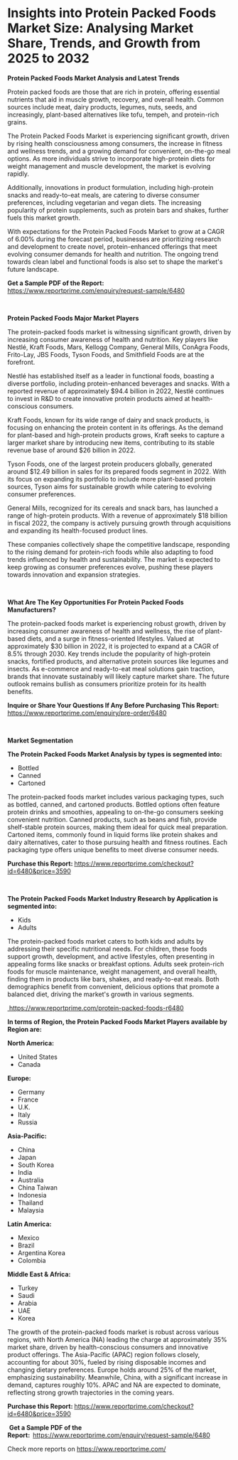 <p><h1>Insights into Protein Packed Foods Market Size: Analysing Market Share, Trends, and Growth from 2025 to 2032</h1></p><p><strong>Protein Packed Foods Market Analysis and Latest Trends</strong></p>
<p><p>Protein packed foods are those that are rich in protein, offering essential nutrients that aid in muscle growth, recovery, and overall health. Common sources include meat, dairy products, legumes, nuts, seeds, and increasingly, plant-based alternatives like tofu, tempeh, and protein-rich grains. </p><p>The Protein Packed Foods Market is experiencing significant growth, driven by rising health consciousness among consumers, the increase in fitness and wellness trends, and a growing demand for convenient, on-the-go meal options. As more individuals strive to incorporate high-protein diets for weight management and muscle development, the market is evolving rapidly. </p><p>Additionally, innovations in product formulation, including high-protein snacks and ready-to-eat meals, are catering to diverse consumer preferences, including vegetarian and vegan diets. The increasing popularity of protein supplements, such as protein bars and shakes, further fuels this market growth. </p><p>With expectations for the Protein Packed Foods Market to grow at a CAGR of 6.00% during the forecast period, businesses are prioritizing research and development to create novel, protein-enhanced offerings that meet evolving consumer demands for health and nutrition. The ongoing trend towards clean label and functional foods is also set to shape the market's future landscape.</p></p>
<p><strong>Get a Sample PDF of the Report:&nbsp;</strong> <a href="https://www.reportprime.com/enquiry/request-sample/6480?utm_campaign=2538&utm_medium=2&utm_source=Github&utm_content=ia&utm_term=19032025&utm_id=protein-packed-foods">https://www.reportprime.com/enquiry/request-sample/6480</a></p>
<p>&nbsp;</p>
<p><strong>Protein Packed Foods Major Market Players</strong></p>
<p><p>The protein-packed foods market is witnessing significant growth, driven by increasing consumer awareness of health and nutrition. Key players like Nestlé, Kraft Foods, Mars, Kellogg Company, General Mills, ConAgra Foods, Frito-Lay, JBS Foods, Tyson Foods, and Smithfield Foods are at the forefront.</p><p>Nestlé has established itself as a leader in functional foods, boasting a diverse portfolio, including protein-enhanced beverages and snacks. With a reported revenue of approximately $94.4 billion in 2022, Nestlé continues to invest in R&D to create innovative protein products aimed at health-conscious consumers.</p><p>Kraft Foods, known for its wide range of dairy and snack products, is focusing on enhancing the protein content in its offerings. As the demand for plant-based and high-protein products grows, Kraft seeks to capture a larger market share by introducing new items, contributing to its stable revenue base of around $26 billion in 2022.</p><p>Tyson Foods, one of the largest protein producers globally, generated around $12.49 billion in sales for its prepared foods segment in 2022. With its focus on expanding its portfolio to include more plant-based protein sources, Tyson aims for sustainable growth while catering to evolving consumer preferences.</p><p>General Mills, recognized for its cereals and snack bars, has launched a range of high-protein products. With a revenue of approximately $18 billion in fiscal 2022, the company is actively pursuing growth through acquisitions and expanding its health-focused product lines.</p><p>These companies collectively shape the competitive landscape, responding to the rising demand for protein-rich foods while also adapting to food trends influenced by health and sustainability. The market is expected to keep growing as consumer preferences evolve, pushing these players towards innovation and expansion strategies.</p></p>
<p>&nbsp;</p>
<p><strong>What Are The Key Opportunities For Protein Packed Foods Manufacturers?</strong></p>
<p><p>The protein-packed foods market is experiencing robust growth, driven by increasing consumer awareness of health and wellness, the rise of plant-based diets, and a surge in fitness-oriented lifestyles. Valued at approximately $30 billion in 2022, it is projected to expand at a CAGR of 8.5% through 2030. Key trends include the popularity of high-protein snacks, fortified products, and alternative protein sources like legumes and insects. As e-commerce and ready-to-eat meal solutions gain traction, brands that innovate sustainably will likely capture market share. The future outlook remains bullish as consumers prioritize protein for its health benefits.</p></p>
<p><strong>Inquire or Share Your Questions If Any Before Purchasing This Report:</strong> <a href="https://www.reportprime.com/enquiry/pre-order/6480?utm_campaign=2538&utm_medium=2&utm_source=Github&utm_content=ia&utm_term=19032025&utm_id=protein-packed-foods">https://www.reportprime.com/enquiry/pre-order/6480</a></p>
<p>&nbsp;</p>
<p><strong>Market Segmentation</strong></p>
<p><strong>The Protein Packed Foods Market Analysis by types is segmented into:</strong></p>
<p><ul><li>Bottled</li><li>Canned</li><li>Cartoned</li></ul></p>
<p><p>The protein-packed foods market includes various packaging types, such as bottled, canned, and cartoned products. Bottled options often feature protein drinks and smoothies, appealing to on-the-go consumers seeking convenient nutrition. Canned products, such as beans and fish, provide shelf-stable protein sources, making them ideal for quick meal preparation. Cartoned items, commonly found in liquid forms like protein shakes and dairy alternatives, cater to those pursuing health and fitness routines. Each packaging type offers unique benefits to meet diverse consumer needs.</p></p>
<p><strong>Purchase this Report:&nbsp;</strong><a href="https://www.reportprime.com/checkout?id=6480&price=3590&utm_campaign=2538&utm_medium=2&utm_source=Github&utm_content=ia&utm_term=19032025&utm_id=protein-packed-foods">https://www.reportprime.com/checkout?id=6480&price=3590</a></p>
<p>&nbsp;</p>
<p><strong>The Protein Packed Foods Market Industry Research by Application is segmented into:</strong></p>
<p><ul><li>Kids</li><li>Adults</li></ul></p>
<p><p>The protein-packed foods market caters to both kids and adults by addressing their specific nutritional needs. For children, these foods support growth, development, and active lifestyles, often presenting in appealing forms like snacks or breakfast options. Adults seek protein-rich foods for muscle maintenance, weight management, and overall health, finding them in products like bars, shakes, and ready-to-eat meals. Both demographics benefit from convenient, delicious options that promote a balanced diet, driving the market's growth in various segments.</p></p>
<p><a href="https://www.reportprime.com/protein-packed-foods-r6480?utm_campaign=2538&utm_medium=2&utm_source=Github&utm_content=ia&utm_term=19032025&utm_id=protein-packed-foods">&nbsp;https://www.reportprime.com/protein-packed-foods-r6480</a></p>
<p><strong>In terms of Region, the Protein Packed Foods Market Players available by Region are:</strong></p>
<p>
    <p> <strong> North America: </strong>
        <ul>
            <li>United States</li>
            <li>Canada</li>
        </ul>
        </p> 
    <p> <strong> Europe: </strong>
        <ul>
            <li>Germany</li>
            <li>France</li>
            <li>U.K.</li>
            <li>Italy</li>
            <li>Russia</li>
        </ul>
        </p> 
    <p> <strong> Asia-Pacific: </strong>
        <ul>
            <li>China</li>
            <li>Japan</li>
            <li>South Korea</li>
            <li>India</li>
            <li>Australia</li>
            <li>China Taiwan</li>
            <li>Indonesia</li>
            <li>Thailand</li>
            <li>Malaysia</li>
        </ul>
        </p> 
    <p> <strong> Latin America: </strong>
        <ul>
            <li>Mexico</li>
            <li>Brazil</li>
            <li>Argentina Korea</li>
            <li>Colombia</li>
        </ul>
        </p> 
    <p> <strong> Middle East & Africa: </strong>
        <ul>
            <li>Turkey</li>
            <li>Saudi</li>
            <li>Arabia</li>
            <li>UAE</li>
            <li>Korea</li>
        </ul>
    </p>
    </p>
<p><p>The growth of the protein-packed foods market is robust across various regions, with North America (NA) leading the charge at approximately 35% market share, driven by health-conscious consumers and innovative product offerings. The Asia-Pacific (APAC) region follows closely, accounting for about 30%, fueled by rising disposable incomes and changing dietary preferences. Europe holds around 25% of the market, emphasizing sustainability. Meanwhile, China, with a significant increase in demand, captures roughly 10%. APAC and NA are expected to dominate, reflecting strong growth trajectories in the coming years.</p></p>
<p><strong>Purchase this Report: </strong><a href="https://www.reportprime.com/checkout?id=6480&price=3590&utm_campaign=2538&utm_medium=2&utm_source=Github&utm_content=ia&utm_term=19032025&utm_id=protein-packed-foods">https://www.reportprime.com/checkout?id=6480&price=3590</a></p>
<p>&nbsp;<strong>Get a Sample PDF of the Report:&nbsp;&nbsp;</strong><a href="https://www.reportprime.com/enquiry/request-sample/6480?utm_campaign=2538&utm_medium=2&utm_source=Github&utm_content=ia&utm_term=19032025&utm_id=protein-packed-foods">https://www.reportprime.com/enquiry/request-sample/6480</a></p>
<p><strong></strong></p>
<p>Check more reports on <a href="https://www.reportprime.com/?utm_campaign=2538&utm_medium=2&utm_source=Github&utm_content=ia&utm_term=19032025&utm_id=protein-packed-foods">https://www.reportprime.com/</a></p>